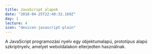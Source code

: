 ```yaml
---
title: JavaScript alapok
date: "2018-04-25T22:40:32.169Z"
day: 1
lecture: 4
icon: "devicon-javascript-plain"
---
```



A JavaScript programozási nyelv egy objektumalapú, prototípus alapú szkriptnyelv, amelyet weboldalakon elterjedten használnak.
